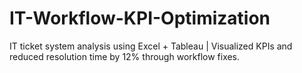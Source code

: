 # IT-Workflow-KPI-Optimization
IT ticket system analysis using Excel + Tableau | Visualized KPIs and reduced resolution time by 12% through workflow fixes.

